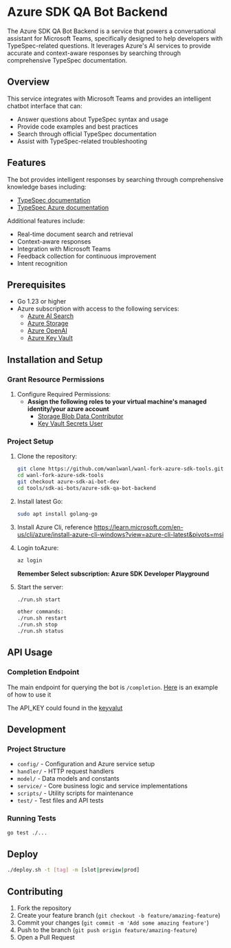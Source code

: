 # Azure SDK QA Bot Backend

The Azure SDK QA Bot Backend is a service that powers a conversational assistant for Microsoft Teams, specifically designed to help developers with TypeSpec-related questions. It leverages Azure's AI services to provide accurate and context-aware responses by searching through comprehensive TypeSpec documentation.

## Overview

This service integrates with Microsoft Teams and provides an intelligent chatbot interface that can:
- Answer questions about TypeSpec syntax and usage
- Provide code examples and best practices
- Search through official TypeSpec documentation
- Assist with TypeSpec-related troubleshooting

## Features

The bot provides intelligent responses by searching through comprehensive knowledge bases including:
- [TypeSpec documentation](https://typespec.io/docs/)
- [TypeSpec Azure documentation](https://azure.github.io/typespec-azure/docs/intro/)

Additional features include:
- Real-time document search and retrieval
- Context-aware responses
- Integration with Microsoft Teams
- Feedback collection for continuous improvement
- Intent recognition

## Prerequisites

- Go 1.23 or higher
- Azure subscription with access to the following services:
  - [Azure AI Search](https://ms.portal.azure.com/#@microsoft.onmicrosoft.com/resource/subscriptions/faa080af-c1d8-40ad-9cce-e1a450ca5b57/resourceGroups/typespec_helper/providers/Microsoft.Search/searchServices/typspehelper4search/overview)
  - [Azure Storage](https://ms.portal.azure.com/#@microsoft.onmicrosoft.com/resource/subscriptions/faa080af-c1d8-40ad-9cce-e1a450ca5b57/resourceGroups/typespec_helper/providers/Microsoft.Storage/storageAccounts/typespechelper4storage/overview)
  - [Azure OpenAI](https://ai.azure.com/build/deployments/model?wsid=/subscriptions/faa080af-c1d8-40ad-9cce-e1a450ca5b57/resourceGroups/typespec_helper/providers/Microsoft.MachineLearningServices/workspaces/typespec-helper&tid=72f988bf-86f1-41af-91ab-2d7cd011db47)
  - [Azure Key Vault](https://ms.portal.azure.com/#@microsoft.onmicrosoft.com/resource/subscriptions/faa080af-c1d8-40ad-9cce-e1a450ca5b57/resourceGroups/typespec_helper/providers/Microsoft.KeyVault/vaults/azuresdkqabotea/overview)


## Installation and Setup

### Grant Resource Permissions

1. Configure Required Permissions:
   - **Assign the following roles to your virtual machine's managed identity/your azure account**
     - [Storage Blob Data Contributor](https://ms.portal.azure.com/#@microsoft.onmicrosoft.com/resource/subscriptions/faa080af-c1d8-40ad-9cce-e1a450ca5b57/resourceGroups/typespec_helper/providers/Microsoft.Storage/storageAccounts/typespechelper4storage/iamAccessControl)
     - [Key Vault Secrets User](https://ms.portal.azure.com/#@microsoft.onmicrosoft.com/resource/subscriptions/faa080af-c1d8-40ad-9cce-e1a450ca5b57/resourceGroups/typespec_helper/providers/Microsoft.KeyVault/vaults/azuresdkqabotea/users)

### Project Setup
1. Clone the repository:
   ```bash
   git clone https://github.com/wanlwanl/wanl-fork-azure-sdk-tools.git
   cd wanl-fork-azure-sdk-tools
   git checkout azure-sdk-ai-bot-dev
   cd tools/sdk-ai-bots/azure-sdk-qa-bot-backend
   ```

2. Install latest Go:
   ```bash
   sudo apt install golang-go
   ```

3. Install Azure Cli, reference https://learn.microsoft.com/en-us/cli/azure/install-azure-cli-windows?view=azure-cli-latest&pivots=msi

4. Login toAzure:
   ```bash
   az login
   ```
   **Remember Select subscription: Azure SDK Developer Playground**

5. Start the server:
   ```bash
   ./run.sh start
   
   other commands:
   ./run.sh restart
   ./run.sh stop
   ./run.sh status
   ```

## API Usage

### Completion Endpoint
The main endpoint for querying the bot is `/completion`. [Here](test/api_test.rest) is an example of how to use it

The API_KEY could found in the [keyvalut](https://ms.portal.azure.com/#@microsoft.onmicrosoft.com/resource/subscriptions/faa080af-c1d8-40ad-9cce-e1a450ca5b57/resourceGroups/typespec_helper/providers/Microsoft.KeyVault/vaults/azuresdkqabotea/secrets)


## Development

### Project Structure
- `config/` - Configuration and Azure service setup
- `handler/` - HTTP request handlers
- `model/` - Data models and constants
- `service/` - Core business logic and service implementations
- `scripts/` - Utility scripts for maintenance
- `test/` - Test files and API tests

### Running Tests
```bash
go test ./...
```

## Deploy

  ```bash
  ./deploy.sh -t [tag] -m [slot|preview|prod]
  ```

## Contributing

1. Fork the repository
2. Create your feature branch (`git checkout -b feature/amazing-feature`)
3. Commit your changes (`git commit -m 'Add some amazing feature'`)
4. Push to the branch (`git push origin feature/amazing-feature`)
5. Open a Pull Request